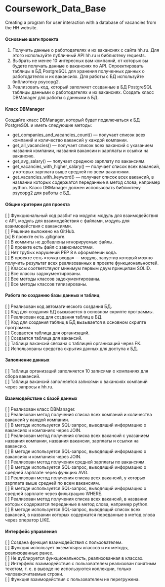 # Coursework_Data_Base
Creating a program for user interaction with a database of vacancies from the HH website.

#### Основные шаги проекта
1. Получить данные о работодателях и их вакансиях с сайта hh.ru. 
Для этого используйте публичный API hh.ru и библиотеку requests.
2. Выбрать не менее 10 интересных вам компаний, от которых вы будете получать данные о вакансиях по API.
Спроектировать таблицы в БД PostgreSQL для хранения полученных данных о работодателях и их вакансиях. 
Для работы с БД используйте библиотеку psycopg2.
3. Реализовать код, который заполняет созданные в БД PostgreSQL таблицы данными о работодателях и их вакансиях.
Создать класс DBManager для работы с данными в БД. 

#### Класс DBManager
Создайте класс DBManager, который будет подключаться к БД PostgreSQL и иметь следующие методы:

- get_companies_and_vacancies_count()
 — получает список всех компаний и количество вакансий у каждой компании.
- get_all_vacancies()
 — получает список всех вакансий с указанием названия компании, названия вакансии и зарплаты и ссылки на вакансию.
- get_avg_salary()
 — получает среднюю зарплату по вакансиям.
- get_vacancies_with_higher_salary()
 — получает список всех вакансий, у которых зарплата выше средней по всем вакансиям.
- get_vacancies_with_keyword()
 — получает список всех вакансий, в названии которых содержатся переданные в метод слова, например python.
Класс DBManager должен использовать библиотеку psycopg2 для работы с БД.

#### Общие критерии для проекта
[ ] Функциональный код разбит на модули: модуль для взаимодействия с API, 
    модуль для взаимодействия с файлами, модуль для взаимодействия с вакансиями.  
[ ] Решение выложено на GitHub.  
[x] В проекте есть .gitignore.  
[ ] В коммиты не добавлены игнорируемые файлы.  
[ ] В проекте есть файл с зависимостями.  
[ ] Нет грубых нарушений PEP 8 в оформлении кода.  
[ ] В проекте есть «точка входа» — модуль, запустив который можно получить 
    результат всех реализованных в проекте функциональностей.  
[ ] Классы соответствуют минимум первым двум принципам SOLID.  
[ ] Все классы задокументированы.  
[ ] Все методы классов задокументированы.  
[ ] Все методы классов типизированы.  
#### Работа по созданию базы данных и таблиц
[ ] Реализован код автоматического создания БД.  
[ ] Код для создания БД вызывается в основном скрипте программы.  
[ ] Реализован код для создания таблиц в БД.  
[ ] Код для создания таблиц в БД вызывается в основном скрипте программы.  
[ ] Создается таблица для организаций.  
[ ] Создается таблица для вакансий.  
[ ] Таблица вакансий связана с таблицей организаций через FK.  
[ ] Использованы средства скрытия данных для доступа к БД.  
#### Заполнение данных
[ ] Таблица организаций заполняется 10 записями о компаниях для сбора вакансий.  
[ ] Таблица вакансий заполняется записями о вакансиях компаний через запросы к hh.ru.  
#### Взаимодействие с базой данных
[ ] Реализован класс DBManager.  
[ ] Реализован метод получения списка всех компаний и количества вакансий у каждой компании.  
[ ] В методе используется SQL-запрос, выводящий информацию о вакансиях и компаниях через JOIN.  
[ ] Реализован метод получения списка всех вакансий с указанием названия компании, названия вакансии, 
    зарплаты и ссылки на вакансию.  
[ ] В методе используется SQL-запрос, выводящий информацию о вакансиях и компаниях через JOIN.  
[ ] Реализован метод получения средней зарплаты по вакансиям.  
[ ] В методе используется SQL-запрос, выводящий информацию о средней зарплате через функцию AVG.  
[ ] Реализован метод получения списка всех вакансий, у которых зарплата выше средней по всем вакансиям.  
[ ] В методе используется SQL-запрос, выводящий информацию о средней зарплате через фильтрацию WHERE.  
[ ] Реализован метод получения списка всех вакансий, в названии которых содержатся переданные в метод слова, 
    например python.  
[ ] В методе используется SQL-запрос, выводящий список всех вакансий, 
    в названии которых содержатся переданные в метод слова через оператор LIKE.  
#### Интерфейс управления
[ ] Создана функция взаимодействия с пользователем.  
[ ] Функция использует экземпляры классов и их методы, реализованные ранее.  
[ ] Не дублируется функциональность, реализованная в классах.  
[ ] Интерфейс взаимодействия с пользователем реализован понятным текстом, 
    т. е. в выводе не используются коллекции, только человекочитаемые строки.  
[ ] Функция взаимодействия с пользователем не перегружена.  